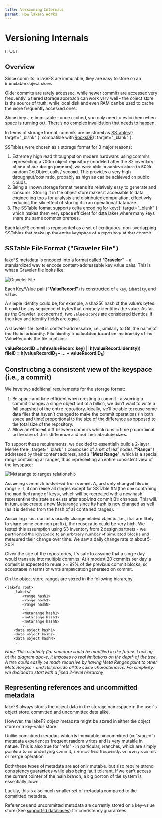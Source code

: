 ```yaml
---
title: Versioning Internals
parent: How lakeFS Works
--- 
```



# Versioning Internals

[TOC]

## Overview

Since commits in lakeFS are immutable, they are easy to store on an immutable object store.

Older commits are rarely accessed, while newer commits are accessed very frequently, a tiered storage approach can work very well - the object store is the source of truth, while local disk and even RAM can be used to cache the more frequently accessed ones.

Since they are immutable - once cached, you only need to evict them when space is running out. There’s no complex invalidation that needs to happen.

In terms of storage format, commits are be stored as [SSTables](https://en.wikipedia.org/wiki/Log-structured_merge-tree){: target="_blank" }, compatible with [RocksDB](https://rocksdb.org/){: target="_blank" }.

SSTables were chosen as a storage format for 3 major reasons:

1. Extremely high read throughput on modern hardware: using commits representing a 200m object repository (modeled after the S3 inventory of one of our design partners), we were able to achieve close to 500k random GetObject calls / second. This provides a very high throughput/cost ratio, probably as high as can be achieved on public clouds.
1. Being a known storage format means it’s relatively easy to generate and consume. Storing it in the object store makes it accessible to data engineering tools for analysis and distributed computation, effectively reducing the silo effect of storing it in an operational database.
1. The SSTable format supports [delta encoding for keys](https://github.com/facebook/rocksdb/wiki/PlainTable-Format#prefix-encoding){: target="_blank" } which makes them very space efficient for data lakes where many keys share the same common prefixes.

Each lakeFS commit is represented as a set of contiguous, non-overlapping SSTables that make up the entire keyspace of a repository at that commit.

## SSTable File Format ("Graveler File")

lakeFS metadata is encoded into a format called **"Graveler"** - a standardized way to encode content-addressable key value pairs. This is what a Graveler file looks like:

![Graveler File](/assets/img/graveler1.png)

Each Key/Value pair (**"ValueRecord"**) is constructed of a `key`, `identity`, and `value`.

A simple identity could be, for example, a sha256 hash of the value’s bytes. It could be any sequence of bytes that uniquely identifies the value. As far as the Graveler is concerned, two `ValueRecord`s are considered identical if their key and identity fields are equal.

A Graveler file itself is content-addressable, i.e., similarly to Git, the name of the file is its identity.
File identity is calculated based on the identity of the ValueRecords the file contains:


<b>valueRecordID = h(h(valueRecord.key) || h(valueRecord.Identity))</b><br/>
<b>fileID = h(valueRecordID<sub>1</sub> + … + valueRecordID<sub>N</sub>)</b>

## Constructing a consistent view of the keyspace (i.e., a commit)

We have two additional requirements for the storage format:

1. Be space and time efficient when creating a commit - assuming a commit changes a single object out of a billion, we don’t want to write a full snapshot of the entire repository. Ideally, we’ll be able to reuse some data files that haven’t changed to make the commit operations (in both space and time) proportional to the size of the difference as opposed to the total size of the repository.
1. Allow an efficient diff between commits which runs in time proportional to the size of their difference and not their absolute sizes.

To support these requirements, we decided to essentially build a 2-layer [Merkle tree](https://en.wikipedia.org/wiki/Merkle_tree){: target="_blank" } composed of a set of leaf nodes (**"Range"**) addressed by their content address, and a **"Meta Range"**, which is a special range containing all ranges, thus representing an entire consistent view of the keyspace:

![Metarange to ranges relationship](/assets/img/graveler2.png)

Assuming commit B is derived from commit A, and only changed files in range `e-f`, it can reuse all ranges except for SSTable #N (the one containing the modified range of keys), which will be recreated with a new hash representing the state as exists after applying commit B’s changes. This will, in turn, also create a new Metarange since its hash is now changed as well (as it is derived from the hash of all contained ranges).

Assuming most commits usually change related objects (i.e., that are likely to share some common prefix), the reuse ratio could be very high. We tested this assumption using S3 inventory from 2 design partners - we partitioned the keyspace to an arbitrary number of simulated blocks and measured their change over time. We saw a daily change rate of about 5-20%.

Given the size of the repositories, it's safe to assume that a single day would translate into multiple commits. At a modest 20 commits per day, a commit is expected to reuse >= 99% of the previous commit blocks, so acceptable in terms of write amplification generated on commit.

On the object store, ranges are stored in the following hierarchy:

```
<lakefs root>
    _lakefs/
        <range hash1>
        <range hash2>
        <range hashN>
        ...
        <metarange hash1>
        <metarange hash2>
        <metarange hashN>
        ...
    <data object hash1>
    <data object hash2>
    <data object hashN>
    ...
```

*Note: This relatively flat structure could be modified in the future. Looking at the diagram above, it imposes no real limitations on the depth of the tree. A tree could easily be made recursive by having Meta Ranges point to other Meta Ranges - and still provide all the same characteristics. For simplicity, we decided to start with a fixed 2-level hierarchy.*

## Representing references and uncommitted metadata

lakeFS always stores the object data in the storage namespace in the user's object store, committed and uncommitted data alike.

However, the lakeFS object metadata might be stored in either the object store or a key-value store.

Unlike committed metadata which is immutable, uncommitted (or "staged") metadata experiences frequent random writes and is very mutable in nature. This is also true for "refs" - in particular, branches, which are simply pointers to an underlying commit, are modified frequently: on every commit or merge operation.

Both these types of metadata are not only mutable, but also require strong consistency guarantees while also being fault tolerant. If we can’t access the current pointer of the main branch, a big portion of the system is essentially down. 

Luckily, this is also much smaller set of metadata compared to the committed metadata.

References and uncommitted metadata are currently stored on a key-value store (See [supported databases](/reference/configuration/)) for consistency guarantees.
